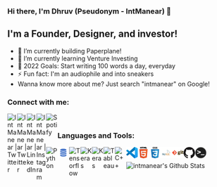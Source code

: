 ### Hi there, I'm Dhruv (Pseudonym - IntManear) 👋

## I'm a Founder, Designer, and investor!
- 🔭 I’m currently building Paperplane!
- 🌱 I’m currently learning Venture Investing 
- 🥅 2022 Goals: Start writing 100 words a day, everyday
- ⚡ Fun fact: I'm an audiophile and into sneakers
- Wanna know more about me? Just search "intmanear" on Google!

### Connect with me:

[<img align="left" alt="IntManear | Twitter" width="22px" src="https://cdn.jsdelivr.net/npm/simple-icons@3.3.0/icons/gmail.svg" />][Mail]
[<img align="left" alt="IntManear | Twitter" width="22px" src="https://cdn.jsdelivr.net/npm/simple-icons@v3/icons/twitter.svg" />][twitter]
[<img align="left" alt="IntManear | LinkedIn" width="22px" src="https://cdn.jsdelivr.net/npm/simple-icons@v3/icons/linkedin.svg" />][linkedin]
[<img align="left" alt="IntManear | Instagram" width="22px" src="https://cdn.jsdelivr.net/npm/simple-icons@v3/icons/instagram.svg" />][instagram]
[<img align="left" alt="Spotify" width="26px" src="https://cdn.jsdelivr.net/npm/simple-icons@3.3.0/icons/spotify.svg" />][spotify]

<br />

### Languages and Tools:



<img align="left" alt="Python" width="26px" src="https://img.icons8.com/color/26/000000/python.png" />
<img align="left" alt="SQL" width="26px" src="https://raw.githubusercontent.com/github/explore/80688e429a7d4ef2fca1e82350fe8e3517d3494d/topics/sql/sql.png" />
<img align="left" alt="Tensorflow" width="26px" src="https://api.iconify.design/logos-tensorflow.svg" />
<img align="left" alt="Keras" width="26px" src="https://img.stackshare.io/service/5601/keras.png" />
<img align="left" alt="Keras" width="26px" src="https://api.iconify.design/logos:pytorch.svg">
<img align="left" alt="Tableau" width="26px" src="https://img.icons8.com/color/26/000000/tableau-software.png" />
<img align="left" alt="C++" width="26px" src="https://img.icons8.com/color/48/000000/c-plus-plus-logo.png" />
<img align="left" alt="Visual Studio Code" width="26px" src="https://raw.githubusercontent.com/github/explore/80688e429a7d4ef2fca1e82350fe8e3517d3494d/topics/visual-studio-code/visual-studio-code.png" />
<img align="left" alt="HTML5" width="26px" src="https://raw.githubusercontent.com/github/explore/80688e429a7d4ef2fca1e82350fe8e3517d3494d/topics/html/html.png" />
<img align="left" alt="CSS3" width="26px" src="https://raw.githubusercontent.com/github/explore/80688e429a7d4ef2fca1e82350fe8e3517d3494d/topics/css/css.png" />
<img align="left" alt="MySQL" width="26px" src="https://raw.githubusercontent.com/github/explore/80688e429a7d4ef2fca1e82350fe8e3517d3494d/topics/mysql/mysql.png" />
<img align="left" alt="Git" width="26px" src="https://raw.githubusercontent.com/github/explore/80688e429a7d4ef2fca1e82350fe8e3517d3494d/topics/git/git.png" />
<img align="left" alt="GitHub" width="26px" src="https://raw.githubusercontent.com/github/explore/78df643247d429f6cc873026c0622819ad797942/topics/github/github.png" />
<img align="left" alt="Terminal" width="26px" src="https://raw.githubusercontent.com/github/explore/80688e429a7d4ef2fca1e82350fe8e3517d3494d/topics/terminal/terminal.png" />

<br />
<br />


<img align="left" alt="intmanear's Github Stats" src="https://github-readme-stats.vercel.app/api?username=IntManear&show_icons=true&hide_border=true" />

[twitter]: https://twitter.com/intmanear
[instagram]: https://www.instagram.com/dhruvscorruptedmind/
[linkedin]: https://linkedin.com/in/intmanear
[mail]: mailto:intmanear@gmail
[spotify]: https://open.spotify.com/user/nugwwynix066x50o3yvn8d2l8?si=V4-GHrO0S6GvQm0pUnUMLA

